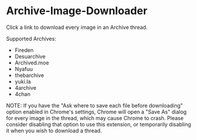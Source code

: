 
# Archive-Image-Downloader
Click a link to download every image in an Archive thread.

Supported Archives:
- Fireden
- Desuarchive
- Archived.moe
- Nyafuu
- thebarchive
- yuki.la
- 4archive
- 4chan


NOTE: If you have the "Ask where to save each file before downloading" option 
enabled in Chrome's settings, Chrome will open a "Save As" dialog for every 
image in the thread, which may cause Chrome to crash. Please consider disabling 
that option to use this extension, or temporarily disabling it when you wish to 
download a thread.
